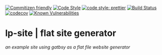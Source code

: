 [![Commitizen friendly](https://img.shields.io/badge/commitizen-friendly-brightgreen.svg)](http://commitizen.github.io/cz-cli/)
[![Code Style](https://badgen.net/badge/code%20style/airbnb/ff5a5f?icon=airbnb)](https://github.com/airbnb/javascript)
[![code style: prettier](https://img.shields.io/badge/code_style-prettier-ff69b4.svg?style=flat-square)](https://github.com/prettier/prettier)
[![Build Status](https://travis-ci.com/Loonz206/lp-site.svg?branch=master)](https://travis-ci.com/Loonz206/lp-site)
[![codecov](https://codecov.io/gh/Loonz206/lp-site/branch/master/graph/badge.svg)](https://codecov.io/gh/Loonz206/lp-site)
[![Known Vulnerabilities](https://snyk.io/test/github/Loonz206/lp-site/badge.svg)](https://snyk.io/test/github/Loonz206/lp-site)

# lp-site | flat site generator


_an example site using gatbsy as a flat file website generator_
